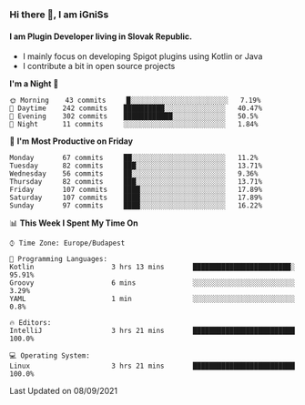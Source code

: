 ### Hi there 👋, I am iGniSs

#### I am Plugin Developer living in Slovak Republic.
- I mainly focus on developing Spigot plugins using Kotlin or Java
- I contribute a bit in open source projects

<!--START_SECTION:waka-->
**I'm a Night 🦉** 

```text
🌞 Morning    43 commits     █░░░░░░░░░░░░░░░░░░░░░░░░   7.19% 
🌆 Daytime    242 commits    ██████████░░░░░░░░░░░░░░░   40.47% 
🌃 Evening    302 commits    ████████████░░░░░░░░░░░░░   50.5% 
🌙 Night      11 commits     ░░░░░░░░░░░░░░░░░░░░░░░░░   1.84%

```
📅 **I'm Most Productive on Friday** 

```text
Monday       67 commits     ██░░░░░░░░░░░░░░░░░░░░░░░   11.2% 
Tuesday      82 commits     ███░░░░░░░░░░░░░░░░░░░░░░   13.71% 
Wednesday    56 commits     ██░░░░░░░░░░░░░░░░░░░░░░░   9.36% 
Thursday     82 commits     ███░░░░░░░░░░░░░░░░░░░░░░   13.71% 
Friday       107 commits    ████░░░░░░░░░░░░░░░░░░░░░   17.89% 
Saturday     107 commits    ████░░░░░░░░░░░░░░░░░░░░░   17.89% 
Sunday       97 commits     ████░░░░░░░░░░░░░░░░░░░░░   16.22%

```


📊 **This Week I Spent My Time On** 

```text
⌚︎ Time Zone: Europe/Budapest

💬 Programming Languages: 
Kotlin                   3 hrs 13 mins       ████████████████████████░   95.91% 
Groovy                   6 mins              ░░░░░░░░░░░░░░░░░░░░░░░░░   3.29% 
YAML                     1 min               ░░░░░░░░░░░░░░░░░░░░░░░░░   0.8%

🔥 Editors: 
IntelliJ                 3 hrs 21 mins       █████████████████████████   100.0%

💻 Operating System: 
Linux                    3 hrs 21 mins       █████████████████████████   100.0%

```


 Last Updated on 08/09/2021
<!--END_SECTION:waka-->